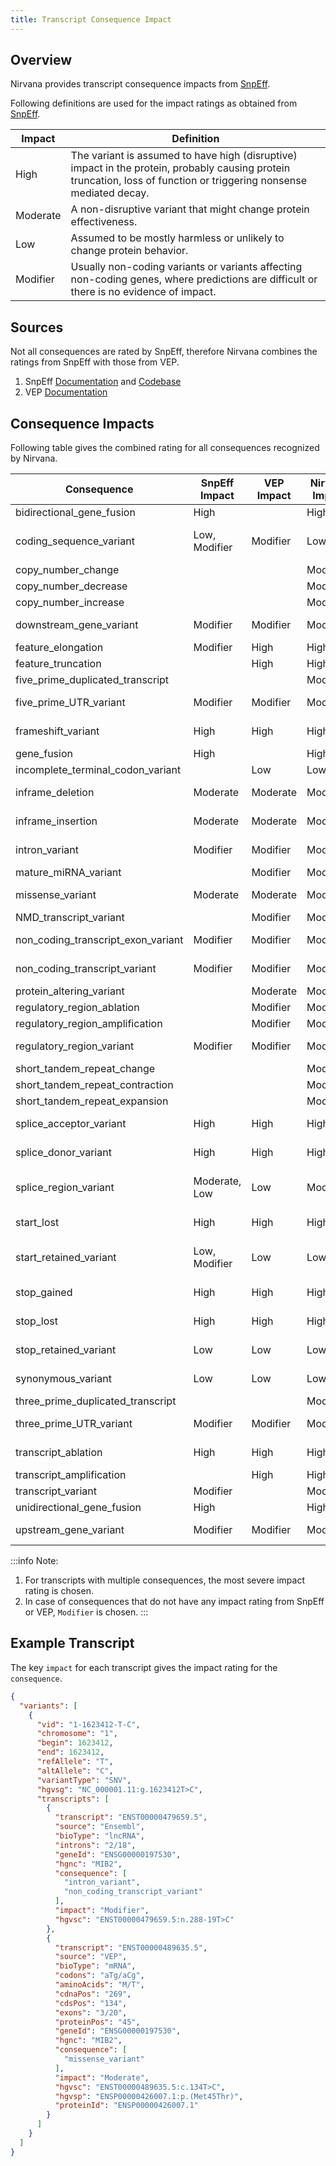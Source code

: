```yaml
---
title: Transcript Consequence Impact
---
```


## Overview

Nirvana provides transcript consequence impacts from [SnpEff](https://pcingola.github.io/SnpEff).

Following definitions are used for the impact ratings as obtained from [SnpEff](https://github.com/pcingola/SnpEff/blob/master/src/docs/se_inputoutput.md#impact-prediction).

| Impact   | Definition                                                                                                                                                           |
|----------|----------------------------------------------------------------------------------------------------------------------------------------------------------------------|
| High     | The variant is assumed to have high (disruptive) impact in the protein, probably causing protein truncation, loss of function or triggering nonsense mediated decay. |
| Moderate | A non-disruptive variant that might change protein effectiveness.                                                                                                    |
| Low      | Assumed to be mostly harmless or unlikely to change protein behavior.                                                                                                |
| Modifier | Usually non-coding variants or variants affecting non-coding genes, where predictions are difficult or there is no evidence of impact.                               |

## Sources
Not all consequences are rated by SnpEff, therefore Nirvana combines the ratings from SnpEff with those from VEP.
1. SnpEff [Documentation](https://pcingola.github.io/SnpEff/se_inputoutput/) and [Codebase](https://github.com/pcingola/SnpEff/blob/001b947893b616e3af082e6c565e253eef59db98/src/main/java/org/snpeff/snpEffect/EffectType.java#L54)
2. VEP [Documentation](https://useast.ensembl.org/info/genome/variation/prediction/predicted_data.html)

## Consequence Impacts
Following table gives the combined rating for all consequences recognized by Nirvana.


| Consequence                        | SnpEff Impact | VEP Impact | Nirvana Impact | Comment                 | 
|------------------------------------|---------------|------------|----------------|-------------------------|
| bidirectional_gene_fusion          | High          |            | High           | SnpEff                  |
 | coding_sequence_variant            | Low, Modifier | Modifier   | Low            | Low is more severe      |
 | copy_number_change                 |               |            | Modifier       |                         |
 | copy_number_decrease               |               |            | Modifier       |                         |
 | copy_number_increase               |               |            | Modifier       |                         |
 | downstream_gene_variant            | Modifier      | Modifier   | Modifier       | SnpEff + VEP            |
 | feature_elongation                 | Modifier      | High       | High           | VEP                     |
 | feature_truncation                 |               | High       | High           | VEP                     |
 | five_prime_duplicated_transcript   |               |            | Modifier       |                         |
 | five_prime_UTR_variant             | Modifier      | Modifier   | Modifier       | SnpEff + VEP            |
 | frameshift_variant                 | High          | High       | High           | SnpEff + VEP            |
 | gene_fusion                        | High          |            | High           | SnpEff                  |
 | incomplete_terminal_codon_variant  |               | Low        | Low            | VEP                     |
 | inframe_deletion                   | Moderate      | Moderate   | Moderate       | SnpEff + VEP            |
 | inframe_insertion                  | Moderate      | Moderate   | Moderate       | SnpEff + VEP            |
 | intron_variant                     | Modifier      | Modifier   | Modifier       | SnpEff + VEP            |
 | mature_miRNA_variant               |               | Modifier   | Modifier       | VEP                     |
 | missense_variant                   | Moderate      | Moderate   | Moderate       | SnpEff + VEP            |
 | NMD_transcript_variant             |               | Modifier   | Modifier       | VEP                     |
 | non_coding_transcript_exon_variant | Modifier      | Modifier   | Modifier       | SnpEff + VEP            |
 | non_coding_transcript_variant      | Modifier      | Modifier   | Modifier       | SnpEff + VEP            |
 | protein_altering_variant           |               | Moderate   | Moderate       | VEP                     |
 | regulatory_region_ablation         |               | Modifier   | Modifier       | VEP                     |
 | regulatory_region_amplification    |               | Modifier   | Modifier       | VEP                     |
 | regulatory_region_variant          | Modifier      | Modifier   | Modifier       | SnpEff + VEP            |
 | short_tandem_repeat_change         |               |            | Modifier       |                         |
 | short_tandem_repeat_contraction    |               |            | Modifier       |                         |
 | short_tandem_repeat_expansion      |               |            | Modifier       |                         |
 | splice_acceptor_variant            | High          | High       | High           | SnpEff + VEP            |
 | splice_donor_variant               | High          | High       | High           | SnpEff + VEP            |
 | splice_region_variant              | Moderate, Low | Low        | Moderate       | Moderate is more severe |
 | start_lost                         | High          | High       | High           | SnpEff + VEP            |
 | start_retained_variant             | Low, Modifier | Low        | Low            | Low is more severe      |
 | stop_gained                        | High          | High       | High           | SnpEff + VEP            |
 | stop_lost                          | High          | High       | High           | SnpEff + VEP            |
 | stop_retained_variant              | Low           | Low        | Low            | SnpEff + VEP            |
 | synonymous_variant                 | Low           | Low        | Low            | SnpEff + VEP            |
 | three_prime_duplicated_transcript  |               |            | Modifier       |                         |
 | three_prime_UTR_variant            | Modifier      | Modifier   | Modifier       | SnpEff + VEP            |
 | transcript_ablation                | High          | High       | High           | SnpEff + VEP            |
 | transcript_amplification           |               | High       | High           | VEP                     |
 | transcript_variant                 | Modifier      |            | Modifier       | SnpEff                  |
 | unidirectional_gene_fusion         | High          |            | High           | SnpEff                  |
 | upstream_gene_variant              | Modifier      | Modifier   | Modifier       | SnpEff + VEP            |


:::info Note: 
1. For transcripts with multiple consequences, the most severe impact rating is chosen.
2. In case of consequences that do not have any impact rating from SnpEff or VEP, `Modifier` is chosen.
:::

## Example Transcript
The key `impact` for each transcript gives the impact rating for the `consequence`.

```json
{
  "variants": [
    {
      "vid": "1-1623412-T-C",
      "chromosome": "1",
      "begin": 1623412,
      "end": 1623412,
      "refAllele": "T",
      "altAllele": "C",
      "variantType": "SNV",
      "hgvsg": "NC_000001.11:g.1623412T>C",
      "transcripts": [
        {
          "transcript": "ENST00000479659.5",
          "source": "Ensembl",
          "bioType": "lncRNA",
          "introns": "2/18",
          "geneId": "ENSG00000197530",
          "hgnc": "MIB2",
          "consequence": [
            "intron_variant",
            "non_coding_transcript_variant"
          ],
          "impact": "Modifier",
          "hgvsc": "ENST00000479659.5:n.288-19T>C"
        },
        {
          "transcript": "ENST00000489635.5",
          "source": "VEP",
          "bioType": "mRNA",
          "codons": "aTg/aCg",
          "aminoAcids": "M/T",
          "cdnaPos": "269",
          "cdsPos": "134",
          "exons": "3/20",
          "proteinPos": "45",
          "geneId": "ENSG00000197530",
          "hgnc": "MIB2",
          "consequence": [
            "missense_variant"
          ],
          "impact": "Moderate",
          "hgvsc": "ENST00000489635.5:c.134T>C",
          "hgvsp": "ENSP00000426007.1:p.(Met45Thr)",
          "proteinId": "ENSP00000426007.1"
        }
      ]
    }
  ]
}
```